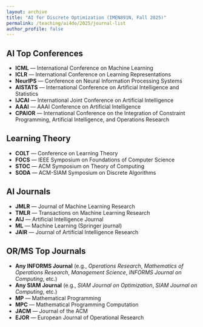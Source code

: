 ```yaml
---
layout: archive
title: "AI for Discrete Optimization (IMEN891N, Fall 2025)"
permalink: /teaching/ai4do/2025/journal-list
author_profile: false
---
```


## AI Top Conferences

- **ICML** — International Conference on Machine Learning  
- **ICLR** — International Conference on Learning Representations  
- **NeurIPS** — Conference on Neural Information Processing Systems  
- **AISTATS** — International Conference on Artificial Intelligence and Statistics  
- **IJCAI** — International Joint Conference on Artificial Intelligence  
- **AAAI** — AAAI Conference on Artificial Intelligence  
- **CPAIOR** — International Conference on the Integration of Constraint Programming, Artificial Intelligence, and Operations Research  

## Learning Theory

- **COLT** — Conference on Learning Theory  
- **FOCS** — IEEE Symposium on Foundations of Computer Science  
- **STOC** — ACM Symposium on Theory of Computing  
- **SODA** — ACM-SIAM Symposium on Discrete Algorithms  

## AI Journals

- **JMLR** — Journal of Machine Learning Research  
- **TMLR** — Transactions on Machine Learning Research  
- **AIJ** — Artificial Intelligence Journal  
- **ML** — Machine Learning (Springer journal)  
- **JAIR** — Journal of Artificial Intelligence Research  

## OR/MS Top Journals

- **Any INFORMS Journal** (e.g., *Operations Research*, *Mathematics of Operations Research*, *Management Science*, *INFORMS Journal on Computing*, etc.)  
- **Any SIAM Journal** (e.g., *SIAM Journal on Optimization*, *SIAM Journal on Computing*, etc.)  
- **MP** — Mathematical Programming  
- **MPC** — Mathematical Programming Computation  
- **JACM** — Journal of the ACM  
- **EJOR** — European Journal of Operational Research  
